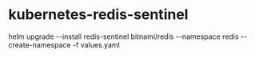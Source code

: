 # kubernetes-redis-sentinel

helm upgrade --install redis-sentinel bitnami/redis --namespace redis --create-namespace -f values.yaml
